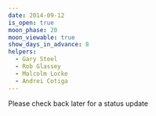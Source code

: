 ```yaml
---
date: 2014-09-12
is_open: true
moon_phase: 20
moon_viewable: true
show_days_in_advance: 8
helpers:
  - Gary Steel
  - Rob Glassey
  - Malcolm Locke
  - Andrei Cotiga
---
```

Please check back later for a status update
